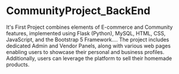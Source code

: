 # CommunityProject_BackEnd
It's First Project combines elements of E-commerce and Community features, implemented using Flask (Python), MySQL, HTML, CSS, JavaScript, and the Bootstrap 5 Framework.... The project includes dedicated Admin and Vendor Panels, along with various web pages enabling users to showcase their personal and business profiles. Additionally, users can leverage the platform to sell their homemade products.
